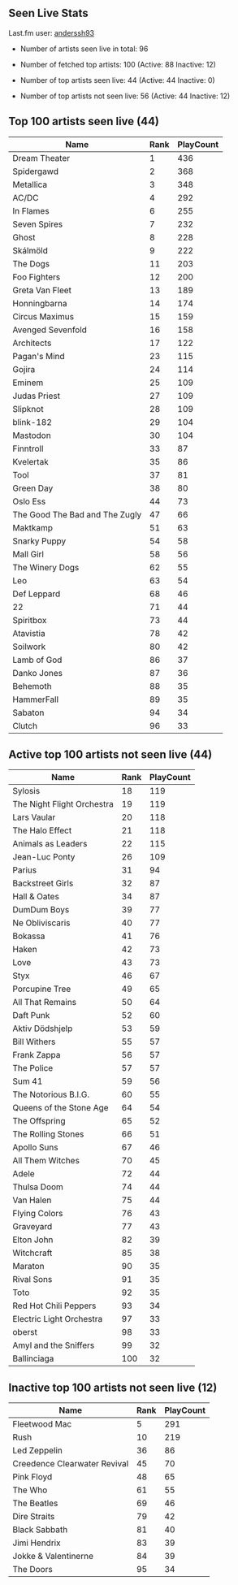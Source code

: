 ## Seen Live Stats

Last.fm user: [anderssh93](https://www.last.fm/user/anderssh93)

- Number of artists seen live in total: 96

- Number of fetched top artists: 100 (Active: 88 Inactive: 12)

- Number of top artists seen live: 44 (Active: 44 Inactive: 0)

- Number of top artists not seen live: 56 (Active: 44 Inactive: 12)

## Top 100 artists seen live (44)

Name                           | Rank | PlayCount
------------------------------ | ---- | ---------
Dream Theater                  | 1    | 436      
Spidergawd                     | 2    | 368      
Metallica                      | 3    | 348      
AC/DC                          | 4    | 292      
In Flames                      | 6    | 255      
Seven Spires                   | 7    | 232      
Ghost                          | 8    | 228      
Skálmöld                       | 9    | 222      
The Dogs                       | 11   | 203      
Foo Fighters                   | 12   | 200      
Greta Van Fleet                | 13   | 189      
Honningbarna                   | 14   | 174      
Circus Maximus                 | 15   | 159      
Avenged Sevenfold              | 16   | 158      
Architects                     | 17   | 122      
Pagan's Mind                   | 23   | 115      
Gojira                         | 24   | 114      
Eminem                         | 25   | 109      
Judas Priest                   | 27   | 109      
Slipknot                       | 28   | 109      
blink-182                      | 29   | 104      
Mastodon                       | 30   | 104      
Finntroll                      | 33   | 87       
Kvelertak                      | 35   | 86       
Tool                           | 37   | 81       
Green Day                      | 38   | 80       
Oslo Ess                       | 44   | 73       
The Good The Bad and The Zugly | 47   | 66       
Maktkamp                       | 51   | 63       
Snarky Puppy                   | 54   | 58       
Mall Girl                      | 58   | 56       
The Winery Dogs                | 62   | 55       
Leo                            | 63   | 54       
Def Leppard                    | 68   | 46       
22                             | 71   | 44       
Spiritbox                      | 73   | 44       
Atavistia                      | 78   | 42       
Soilwork                       | 80   | 42       
Lamb of God                    | 86   | 37       
Danko Jones                    | 87   | 36       
Behemoth                       | 88   | 35       
HammerFall                     | 89   | 35       
Sabaton                        | 94   | 34       
Clutch                         | 96   | 33       

## Active top 100 artists not seen live (44)

Name                       | Rank | PlayCount
-------------------------- | ---- | ---------
Sylosis                    | 18   | 119      
The Night Flight Orchestra | 19   | 119      
Lars Vaular                | 20   | 118      
The Halo Effect            | 21   | 118      
Animals as Leaders         | 22   | 115      
Jean-Luc Ponty             | 26   | 109      
Parius                     | 31   | 94       
Backstreet Girls           | 32   | 87       
Hall & Oates               | 34   | 87       
DumDum Boys                | 39   | 77       
Ne Obliviscaris            | 40   | 77       
Bokassa                    | 41   | 76       
Haken                      | 42   | 73       
Love                       | 43   | 73       
Styx                       | 46   | 67       
Porcupine Tree             | 49   | 65       
All That Remains           | 50   | 64       
Daft Punk                  | 52   | 60       
Aktiv Dödshjelp            | 53   | 59       
Bill Withers               | 55   | 57       
Frank Zappa                | 56   | 57       
The Police                 | 57   | 57       
Sum 41                     | 59   | 56       
The Notorious B.I.G.       | 60   | 55       
Queens of the Stone Age    | 64   | 54       
The Offspring              | 65   | 52       
The Rolling Stones         | 66   | 51       
Apollo Suns                | 67   | 46       
All Them Witches           | 70   | 45       
Adele                      | 72   | 44       
Thulsa Doom                | 74   | 44       
Van Halen                  | 75   | 44       
Flying Colors              | 76   | 43       
Graveyard                  | 77   | 43       
Elton John                 | 82   | 39       
Witchcraft                 | 85   | 38       
Maraton                    | 90   | 35       
Rival Sons                 | 91   | 35       
Toto                       | 92   | 35       
Red Hot Chili Peppers      | 93   | 34       
Electric Light Orchestra   | 97   | 33       
oberst                     | 98   | 33       
Amyl and the Sniffers      | 99   | 32       
Ballinciaga                | 100  | 32       

## Inactive top 100 artists not seen live (12)

Name                         | Rank | PlayCount
---------------------------- | ---- | ---------
Fleetwood Mac                | 5    | 291      
Rush                         | 10   | 219      
Led Zeppelin                 | 36   | 86       
Creedence Clearwater Revival | 45   | 70       
Pink Floyd                   | 48   | 65       
The Who                      | 61   | 55       
The Beatles                  | 69   | 46       
Dire Straits                 | 79   | 42       
Black Sabbath                | 81   | 40       
Jimi Hendrix                 | 83   | 39       
Jokke & Valentinerne         | 84   | 39       
The Doors                    | 95   | 34       
